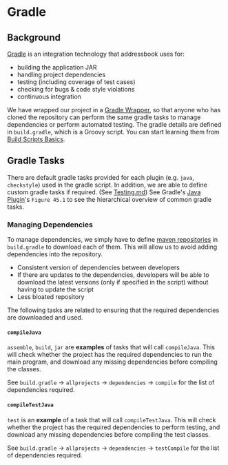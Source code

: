 # Gradle

## Background
[Gradle](https://gradle.org/) is an integration technology that addressbook uses for:
- building the application JAR
- handling project dependencies
- testing (including coverage of test cases)
- checking for bugs & code style violations
- continuous integration

We have wrapped our project in a [Gradle Wrapper](https://docs.gradle.org/current/userguide/gradle_wrapper.html), so that anyone who has cloned the repository can perform the same gradle tasks to manage dependencies or perform automated testing.
The gradle details are defined in `build.gradle`, which is a Groovy script. You can start learning them from [Build Scripts Basics](https://docs.gradle.org/current/userguide/tutorial_using_tasks.html).


## Gradle Tasks

There are default gradle tasks provided for each plugin (e.g. `java`, `checkstyle`) used in the gradle script. In addition, we are able to define custom gradle tasks if required. (See [Testing.md](./Testing.md))
See Gradle's [Java Plugin](https://docs.gradle.org/current/userguide/java_plugin.html)'s `Figure 45.1` to see the hierarchical overview of common gradle tasks.

### Managing Dependencies

To manage dependencies, we simply have to define [maven repositories](https://maven.apache.org/guides/introduction/introduction-to-repositories.html) in `build.gradle` to download each of them.
This will allow us to avoid adding dependencies into the repository.
- Consistent version of dependencies between developers
- If there are updates to the dependencies, developers will be able to download the latest versions (only if specified in the script) without having to update the script
- Less bloated repository

The following tasks are related to ensuring that the required dependencies are downloaded and used.

#### `compileJava`
`assemble`, `build`, `jar` are **examples** of tasks that will call `compileJava`.
This will check whether the project has the required dependencies to run the main program, and download any missing dependencies before compiling the classes.

See `build.gradle` -> `allprojects` -> `dependencies` -> `compile` for the list of dependencies required.

#### `compileTestJava`
`test` is an **example** of a task that will call `compileTestJava`.
This will check whether the project has the required dependencies to perform testing, and download any missing dependencies before compiling the test classes.

See `build.gradle` -> `allprojects` -> `dependencies` -> `testCompile` for the list of dependencies required.